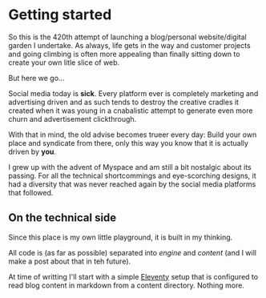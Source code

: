 # Getting started

So this is the <bww-random>420</bww-random>th attempt of launching a blog/personal website/digital garden I undertake. As always, life gets in the way and customer projects and going climbing is often more appealing than finally sitting down to create your own litle slice of web.

But here we go...

Social media today is **sick**. Every platform ever is completely marketing and advertising driven and as such tends to destroy the creative cradles it created when it was young in a cnabalistic attempt to generate even more churn and advertisement clickthrough.

With that in mind, the old advise becomes trueer every day: Build your own place and syndicate from there, only this way you know that it is actually driven by **you**.

I grew up with the advent of Myspace and am still a bit nostalgic about its passing. For all the technical shortcommings and eye-scorching designs, it had a diversity that was never reached again by the social media platforms that followed.


## On the technical side

Since this place is my own little playground, it is built in my thinking.

All code is (as far as possible) separated into _engine_ and _content_ (and I will make a post about that in teh future).

At time of writting I'll start with a simple [Eleventy](https://www.11ty.dev/) setup that is configured to read blog content in markdown from a content directory. Nothing more.

